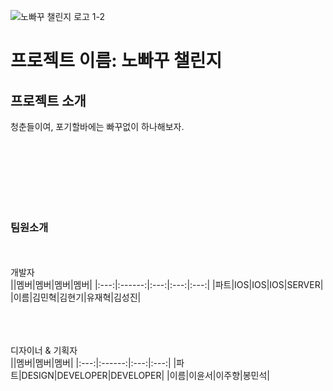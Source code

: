 ![노빠꾸 챌린지 로고 1-2](https://github.com/3rd-PARD-iOS-PART/iOS_JaeHyeokYoo/assets/103707692/b3150b3d-80c4-4b5c-b790-4afc383e8d04)



# 프로젝트 이름: 노빠꾸 챌린지
## 프로젝트 소개
청춘들이여, 포기할바에는 빠꾸없이 하나해보자.




<br/><br/><br/><br/><br/><br/>


### 팀원소개
<br/><br/>
개발자
<br/>
||멤버|멤버|멤버|멤버|
|:---:|:------:|:---:|:---:|:---:|
|파트|IOS|IOS|IOS|SERVER|
|이름|김민혁|김현기|유재혁|김성진|


<br/><br/><br/>
디자이너 & 기획자
<br/>
||멤버|멤버|멤버|
|:---:|:------:|:---:|:---:|
|파트|DESIGN|DEVELOPER|DEVELOPER|
|이름|이윤서|이주향|봉민석|

